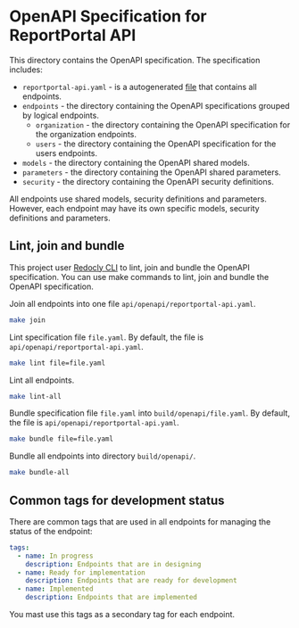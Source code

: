 # OpenAPI Specification for ReportPortal API

This directory contains the OpenAPI specification. The specification includes:

- `reportportal-api.yaml` - is a autogenerated [file](reportportal-api.yaml) that contains all endpoints.
- `endpoints` - the directory containing the OpenAPI specifications grouped by logical endpoints.
  - `organization` - the directory containing the OpenAPI specification for the organization endpoints.
  - `users` - the directory containing the OpenAPI specification for the users endpoints.
- `models` - the directory containing the OpenAPI shared models.
- `parameters` - the directory containing the OpenAPI shared parameters.
- `security` - the directory containing the OpenAPI security definitions.

All endpoints use shared models, security definitions and parameters.
However, each endpoint may have its own specific models, security definitions and parameters.

## Lint, join and bundle

This project user [Redocly CLI](https://github.com/Redocly/redocly-cli) to lint,
join and bundle the OpenAPI specification.
You can use make commands to lint, join and bundle the OpenAPI specification.

Join all endpoints into one file `api/openapi/reportportal-api.yaml`.

```bash
make join
```

Lint specification file `file.yaml`.
By default, the file is `api/openapi/reportportal-api.yaml`.

```bash
make lint file=file.yaml
```

Lint all endpoints.

```bash
make lint-all
```

Bundle specification file `file.yaml` into `build/openapi/file.yaml`.
By default, the file is `api/openapi/reportportal-api.yaml`.

```bash
make bundle file=file.yaml
```

Bundle all endpoints into directory `build/openapi/`.

```bash
make bundle-all
```

## Common tags for development status

There are common tags that are used in all endpoints for managing the status of the endpoint:

```yaml
tags:
  - name: In progress
    description: Endpoints that are in designing
  - name: Ready for implementation
    description: Endpoints that are ready for development
  - name: Implemented
    description: Endpoints that are implemented
```

You mast use this tags as a secondary tag for each endpoint.